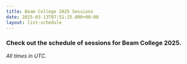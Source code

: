 ```yaml
---
title: Beam College 2025 Sessions
date: 2025-03-13T07:51:25.000+00:00
layout: list-schedule
---
```


### Check out the schedule of sessions for Beam College 2025.

*All times in UTC.*